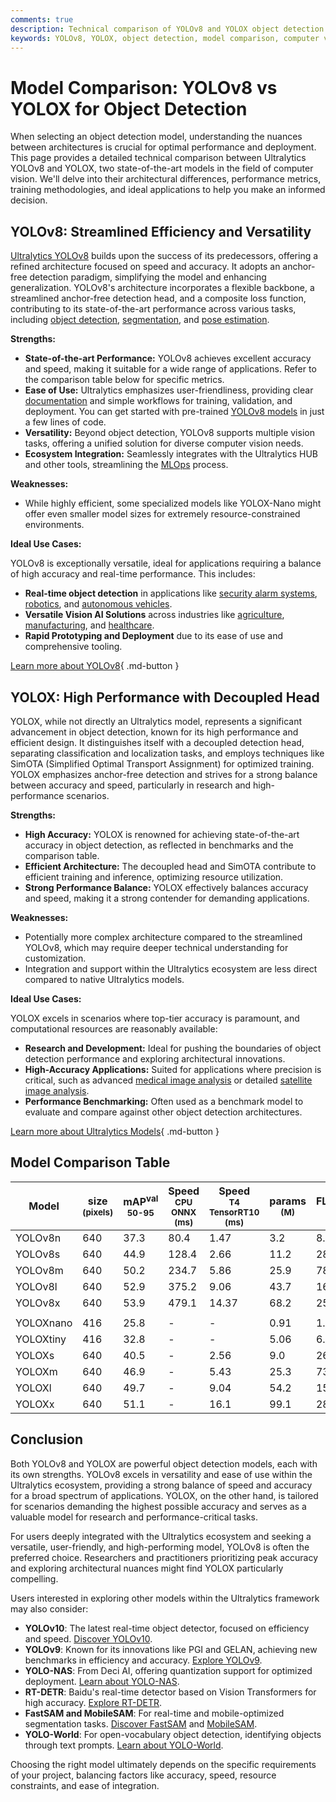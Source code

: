 ```yaml
---
comments: true
description: Technical comparison of YOLOv8 and YOLOX object detection models, highlighting architecture, performance, use cases, and metrics like mAP and inference speed.
keywords: YOLOv8, YOLOX, object detection, model comparison, computer vision, Ultralytics, mAP, inference speed, architecture, performance
---
```


# Model Comparison: YOLOv8 vs YOLOX for Object Detection

When selecting an object detection model, understanding the nuances between architectures is crucial for optimal performance and deployment. This page provides a detailed technical comparison between Ultralytics YOLOv8 and YOLOX, two state-of-the-art models in the field of computer vision. We'll delve into their architectural differences, performance metrics, training methodologies, and ideal applications to help you make an informed decision.

<script async src="https://cdn.jsdelivr.net/npm/chart.js@3.9.1/dist/chart.min.js"></script>
<script defer src="../../javascript/benchmark.js"></script>

<canvas id="modelComparisonChart" width="1024" height="400" active-models='["YOLOv8", "YOLOX"]'></canvas>

## YOLOv8: Streamlined Efficiency and Versatility

[Ultralytics YOLOv8](https://github.com/ultralytics/ultralytics) builds upon the success of its predecessors, offering a refined architecture focused on speed and accuracy. It adopts an anchor-free detection paradigm, simplifying the model and enhancing generalization. YOLOv8's architecture incorporates a flexible backbone, a streamlined anchor-free detection head, and a composite loss function, contributing to its state-of-the-art performance across various tasks, including [object detection](https://www.ultralytics.com/glossary/object-detection), [segmentation](https://www.ultralytics.com/glossary/instance-segmentation), and [pose estimation](https://docs.ultralytics.com/tasks/pose/).

**Strengths:**

- **State-of-the-art Performance:** YOLOv8 achieves excellent accuracy and speed, making it suitable for a wide range of applications. Refer to the comparison table below for specific metrics.
- **Ease of Use:** Ultralytics emphasizes user-friendliness, providing clear [documentation](https://docs.ultralytics.com/) and simple workflows for training, validation, and deployment. You can get started with pre-trained [YOLOv8 models](https://www.ultralytics.com/blog/object-detection-with-a-pre-trained-ultralytics-yolov8-model) in just a few lines of code.
- **Versatility:** Beyond object detection, YOLOv8 supports multiple vision tasks, offering a unified solution for diverse computer vision needs.
- **Ecosystem Integration:** Seamlessly integrates with the Ultralytics HUB and other tools, streamlining the [MLOps](https://www.ultralytics.com/glossary/machine-learning-operations-mlops) process.

**Weaknesses:**

- While highly efficient, some specialized models like YOLOX-Nano might offer even smaller model sizes for extremely resource-constrained environments.

**Ideal Use Cases:**

YOLOv8 is exceptionally versatile, ideal for applications requiring a balance of high accuracy and real-time performance. This includes:

- **Real-time object detection** in applications like [security alarm systems](https://www.ultralytics.com/blog/security-alarm-system-projects-with-ultralytics-yolov8), [robotics](https://www.ultralytics.com/glossary/robotics), and [autonomous vehicles](https://www.ultralytics.com/solutions/ai-in-self-driving).
- **Versatile Vision AI Solutions** across industries like [agriculture](https://www.ultralytics.com/solutions/ai-in-agriculture), [manufacturing](https://www.ultralytics.com/solutions/ai-in-manufacturing), and [healthcare](https://www.ultralytics.com/solutions/ai-in-healthcare).
- **Rapid Prototyping and Deployment** due to its ease of use and comprehensive tooling.

[Learn more about YOLOv8](https://docs.ultralytics.com/models/yolov8/){ .md-button }

## YOLOX: High Performance with Decoupled Head

YOLOX, while not directly an Ultralytics model, represents a significant advancement in object detection, known for its high performance and efficient design. It distinguishes itself with a decoupled detection head, separating classification and localization tasks, and employs techniques like SimOTA (Simplified Optimal Transport Assignment) for optimized training. YOLOX emphasizes anchor-free detection and strives for a strong balance between accuracy and speed, particularly in research and high-performance scenarios.

**Strengths:**

- **High Accuracy:** YOLOX is renowned for achieving state-of-the-art accuracy in object detection, as reflected in benchmarks and the comparison table.
- **Efficient Architecture:** The decoupled head and SimOTA contribute to efficient training and inference, optimizing resource utilization.
- **Strong Performance Balance:** YOLOX effectively balances accuracy and speed, making it a strong contender for demanding applications.

**Weaknesses:**

- Potentially more complex architecture compared to the streamlined YOLOv8, which may require deeper technical understanding for customization.
- Integration and support within the Ultralytics ecosystem are less direct compared to native Ultralytics models.

**Ideal Use Cases:**

YOLOX excels in scenarios where top-tier accuracy is paramount, and computational resources are reasonably available:

- **Research and Development:** Ideal for pushing the boundaries of object detection performance and exploring architectural innovations.
- **High-Accuracy Applications:** Suited for applications where precision is critical, such as advanced [medical image analysis](https://www.ultralytics.com/glossary/medical-image-analysis) or detailed [satellite image analysis](https://www.ultralytics.com/blog/using-computer-vision-to-analyse-satellite-imagery).
- **Performance Benchmarking:** Often used as a benchmark model to evaluate and compare against other object detection architectures.

[Learn more about Ultralytics Models](https://docs.ultralytics.com/models/){ .md-button }

## Model Comparison Table

| Model     | size<br><sup>(pixels) | mAP<sup>val<br>50-95 | Speed<br><sup>CPU ONNX<br>(ms) | Speed<br><sup>T4 TensorRT10<br>(ms) | params<br><sup>(M) | FLOPs<br><sup>(B) |
| --------- | --------------------- | -------------------- | ------------------------------ | ----------------------------------- | ------------------ | ----------------- |
| YOLOv8n   | 640                   | 37.3                 | 80.4                           | 1.47                                | 3.2                | 8.7               |
| YOLOv8s   | 640                   | 44.9                 | 128.4                          | 2.66                                | 11.2               | 28.6              |
| YOLOv8m   | 640                   | 50.2                 | 234.7                          | 5.86                                | 25.9               | 78.9              |
| YOLOv8l   | 640                   | 52.9                 | 375.2                          | 9.06                                | 43.7               | 165.2             |
| YOLOv8x   | 640                   | 53.9                 | 479.1                          | 14.37                               | 68.2               | 257.8             |
|           |                       |                      |                                |                                     |                    |                   |
| YOLOXnano | 416                   | 25.8                 | -                              | -                                   | 0.91               | 1.08              |
| YOLOXtiny | 416                   | 32.8                 | -                              | -                                   | 5.06               | 6.45              |
| YOLOXs    | 640                   | 40.5                 | -                              | 2.56                                | 9.0                | 26.8              |
| YOLOXm    | 640                   | 46.9                 | -                              | 5.43                                | 25.3               | 73.8              |
| YOLOXl    | 640                   | 49.7                 | -                              | 9.04                                | 54.2               | 155.6             |
| YOLOXx    | 640                   | 51.1                 | -                              | 16.1                                | 99.1               | 281.9             |

## Conclusion

Both YOLOv8 and YOLOX are powerful object detection models, each with its own strengths. YOLOv8 excels in versatility and ease of use within the Ultralytics ecosystem, providing a strong balance of speed and accuracy for a broad spectrum of applications. YOLOX, on the other hand, is tailored for scenarios demanding the highest possible accuracy and serves as a valuable model for research and performance-critical tasks.

For users deeply integrated with the Ultralytics ecosystem and seeking a versatile, user-friendly, and high-performing model, YOLOv8 is often the preferred choice. Researchers and practitioners prioritizing peak accuracy and exploring architectural nuances might find YOLOX particularly compelling.

Users interested in exploring other models within the Ultralytics framework may also consider:

- **YOLOv10**: The latest real-time object detector, focused on efficiency and speed. [Discover YOLOv10](https://docs.ultralytics.com/models/yolov10/).
- **YOLOv9**: Known for its innovations like PGI and GELAN, achieving new benchmarks in efficiency and accuracy. [Explore YOLOv9](https://docs.ultralytics.com/models/yolov9/).
- **YOLO-NAS**: From Deci AI, offering quantization support for optimized deployment. [Learn about YOLO-NAS](https://docs.ultralytics.com/models/yolo-nas/).
- **RT-DETR**: Baidu's real-time detector based on Vision Transformers for high accuracy. [Explore RT-DETR](https://docs.ultralytics.com/models/rtdetr/).
- **FastSAM and MobileSAM**: For real-time and mobile-optimized segmentation tasks. [Discover FastSAM](https://docs.ultralytics.com/models/fast-sam/) and [MobileSAM](https://docs.ultralytics.com/models/mobile-sam/).
- **YOLO-World**: For open-vocabulary object detection, identifying objects through text prompts. [Learn about YOLO-World](https://docs.ultralytics.com/models/yolo-world/).

Choosing the right model ultimately depends on the specific requirements of your project, balancing factors like accuracy, speed, resource constraints, and ease of integration.
